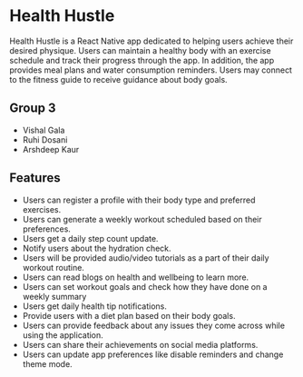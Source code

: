# Health Hustle

Health Hustle is a React Native app dedicated to helping users achieve their desired physique. Users can maintain a healthy body with an exercise schedule and track their progress through the app. In addition, the app provides meal plans and water consumption reminders. Users may connect to the fitness guide to receive guidance about body goals.

## Group 3

- Vishal Gala
- Ruhi Dosani
- Arshdeep Kaur

## Features

- Users can register a profile with their body type and preferred exercises.
- Users can generate a weekly workout scheduled based on their preferences.
- Users get a daily step count update.
- Notify users about the hydration check.
- Users will be provided audio/video tutorials as a part of their daily workout routine.
- Users can read blogs on health and wellbeing to learn more.
- Users can set workout goals and check how they have done on a weekly summary
- Users get daily health tip notifications.
- Provide users with a diet plan based on their body goals.
- Users can provide feedback about any issues they come across while using the application.
- Users can share their achievements on social media platforms.
- Users can update app preferences like disable reminders and change theme mode.
